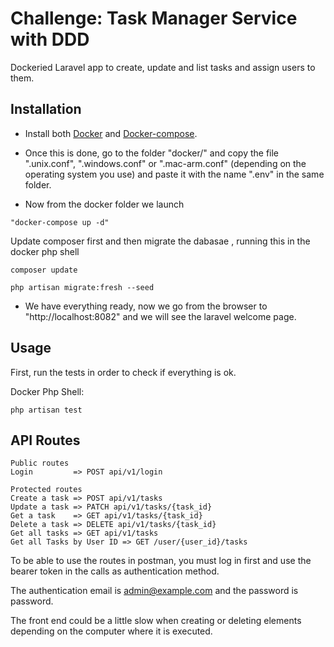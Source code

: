 
# Challenge: Task Manager Service with DDD  

Dockeried Laravel app to create, update and list tasks and assign users to them.


## Installation


- Install both [Docker](https://docs.docker.com/engine/install/ubuntu/) and [Docker-compose](https://docs.docker.com/compose/install/).

- Once this is done, go to the folder "docker/" and copy the file ".unix.conf", ".windows.conf" or ".mac-arm.conf" (depending on the operating system you use) and paste it with the name ".env" in the same folder.

- Now from the docker folder we launch 

```"docker-compose up -d"```

Update composer first and then migrate the dabasae , running this in the docker php shell 

   ```composer update```

   ```php artisan migrate:fresh --seed```

- We have everything ready, now we go from the browser to "http://localhost:8082" and we will see the laravel welcome page.

## Usage


First, run the tests in order to check if everything is ok.

Docker Php Shell:

```
php artisan test
```


## API Routes

```
Public routes
Login         => POST api/v1/login

Protected routes
Create a task => POST api/v1/tasks
Update a task => PATCH api/v1/tasks/{task_id}
Get a task    => GET api/v1/tasks/{task_id}
Delete a task => DELETE api/v1/tasks/{task_id}
Get all tasks => GET api/v1/tasks
Get all Tasks by User ID => GET /user/{user_id}/tasks
```
To be able to use the routes in postman, you must log in first and use the bearer token in the calls as authentication method.

The authentication email is admin@example.com and the password is password. 

The front end could be a little slow when creating or deleting elements depending on the computer where it is executed.
